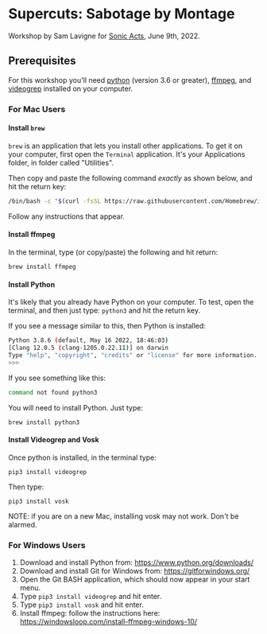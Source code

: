 # Supercuts: Sabotage by Montage

Workshop by Sam Lavigne for [Sonic Acts](https://sonicacts.com), June 9th, 2022.

## Prerequisites

For this workshop you'll need [python](https://python.org) (version 3.6 or greater), [ffmpeg](https://ffmpeg.org/), and [videogrep](https://antiboredom.github.io/videogrep/) installed on your computer.

### For Mac Users


#### Install `brew`

`brew` is an application that lets you install other applications. To get it on your computer, first open the `Terminal` application. It's your Applications folder, in folder called "Utilities".

Then copy and paste the following command *exactly* as shown below, and hit the return key:

```bash
/bin/bash -c "$(curl -fsSL https://raw.githubusercontent.com/Homebrew/install/HEAD/install.sh)"
```

Follow any instructions that appear.


#### Install ffmpeg

In the terminal, type (or copy/paste) the following and hit return:

```
brew install ffmpeg
```


#### Install Python

It's likely that you already have Python on your computer. To test, open the terminal, and then just type: `python3` and hit the return key.

If you see a message similar to this, then Python is installed:

```bash
Python 3.8.6 (default, May 16 2022, 18:46:03)
[Clang 12.0.5 (clang-1205.0.22.11)] on darwin
Type "help", "copyright", "credits" or "license" for more information.
>>>
```

If you see something like this:

```bash
command not found python3
```

You will need to install Python. Just type:

```
brew install python3
```

#### Install Videogrep and Vosk

Once python is installed, in the terminal type:

```
pip3 install videogrep
```

Then type:

```
pip3 install vosk
```

NOTE: if you are on a new Mac, installing vosk may not work. Don't be alarmed.



### For Windows Users

1. Download and install Python from: https://www.python.org/downloads/
2. Download and install Git for Windows from: https://gitforwindows.org/
3. Open the Git BASH application, which should now appear in your start menu.
4. Type `pip3 install videogrep` and hit enter.
5. Type `pip3 install vosk` and hit enter.
6. Install ffmpeg: follow the instructions here: https://windowsloop.com/install-ffmpeg-windows-10/



